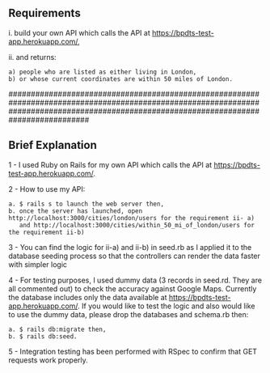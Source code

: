 ## Requirements
 
i. build your own API which calls the API at https://bpdts-test-app.herokuapp.com/, 

ii. and returns:

    a) people who are listed as either living in London,
    b) or whose current coordinates are within 50 miles of London. 


##########################################################################################################################################################################################

## Brief Explanation

1 - I used Ruby on Rails for my own API which calls the API at https://bpdts-test-app.herokuapp.com/.

2 - How to use my API:

    a. $ rails s to launch the web server then,
    b. once the server has launched, open http://localhost:3000/cities/london/users for the requirement ii- a)
       and http://localhost:3000/cities/within_50_mi_of_london/users for the requirement ii-b)

3 - You can find the logic for ii-a) and ii-b) in seed.rb as I applied it to the database seeding process so that the controllers can render the data faster with simpler logic

4 - For testing purposes, I used dummy data (3 records in seed.rd. They are all commented out) to check the accuracy against Google Maps. 
Currently the database includes only the data available at https://bpdts-test-app.herokuapp.com/. If you would like to test the logic and also would like to use the dummy data,
please drop the databases and schema.rb then: 

    a. $ rails db:migrate then,
    b. $ rails db:seed.

5 - Integration testing has been performed with RSpec to confirm that GET requests work properly.